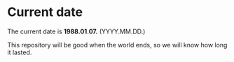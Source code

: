 # Current date

The current date is **1988.01.07.** (YYYY.MM.DD.)

This repository will be good when the world ends, so we will know how long it lasted.